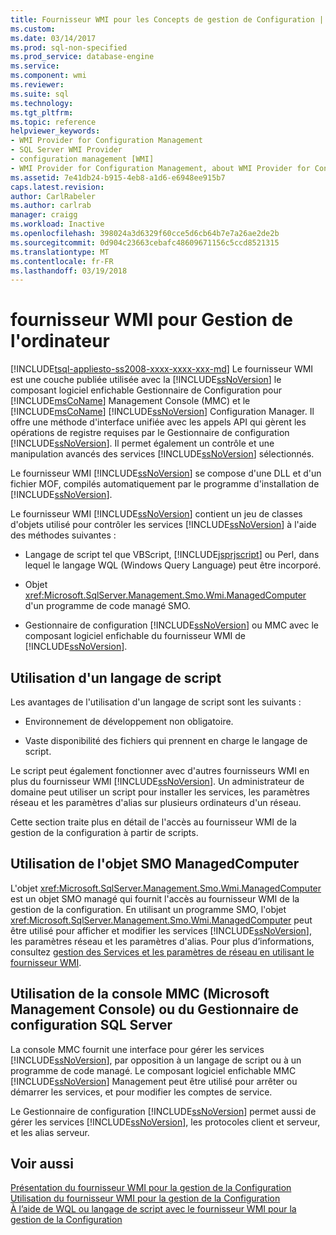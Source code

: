 ```yaml
---
title: Fournisseur WMI pour les Concepts de gestion de Configuration | Documents Microsoft
ms.custom: 
ms.date: 03/14/2017
ms.prod: sql-non-specified
ms.prod_service: database-engine
ms.service: 
ms.component: wmi
ms.reviewer: 
ms.suite: sql
ms.technology: 
ms.tgt_pltfrm: 
ms.topic: reference
helpviewer_keywords:
- WMI Provider for Configuration Management
- SQL Server WMI Provider
- configuration management [WMI]
- WMI Provider for Configuration Management, about WMI Provider for Configuration Management
ms.assetid: 7e41db24-b915-4eb8-a1d6-e6948ee915b7
caps.latest.revision: 
author: CarlRabeler
ms.author: carlrab
manager: craigg
ms.workload: Inactive
ms.openlocfilehash: 398024a3d6329f60cce5d6cb64b7e7a26ae2de2b
ms.sourcegitcommit: 0d904c23663cebafc48609671156c5ccd8521315
ms.translationtype: MT
ms.contentlocale: fr-FR
ms.lasthandoff: 03/19/2018
---
```

# <a name="wmi-provider-for-configuration-management"></a>fournisseur WMI pour Gestion de l'ordinateur
[!INCLUDE[tsql-appliesto-ss2008-xxxx-xxxx-xxx-md](../../includes/tsql-appliesto-ss2008-xxxx-xxxx-xxx-md.md)]
  Le fournisseur WMI est une couche publiée utilisée avec la [!INCLUDE[ssNoVersion](../../includes/ssnoversion-md.md)] le composant logiciel enfichable Gestionnaire de Configuration pour [!INCLUDE[msCoName](../../includes/msconame-md.md)] Management Console (MMC) et le [!INCLUDE[msCoName](../../includes/msconame-md.md)] [!INCLUDE[ssNoVersion](../../includes/ssnoversion-md.md)] Configuration Manager. Il offre une méthode d'interface unifiée avec les appels API qui gèrent les opérations de registre requises par le Gestionnaire de configuration [!INCLUDE[ssNoVersion](../../includes/ssnoversion-md.md)]. Il permet également un contrôle et une manipulation avancés des services [!INCLUDE[ssNoVersion](../../includes/ssnoversion-md.md)] sélectionnés.  
  
 Le fournisseur WMI [!INCLUDE[ssNoVersion](../../includes/ssnoversion-md.md)] se compose d'une DLL et d'un fichier MOF, compilés automatiquement par le programme d'installation de [!INCLUDE[ssNoVersion](../../includes/ssnoversion-md.md)].  
  
 Le fournisseur WMI [!INCLUDE[ssNoVersion](../../includes/ssnoversion-md.md)] contient un jeu de classes d'objets utilisé pour contrôler les services [!INCLUDE[ssNoVersion](../../includes/ssnoversion-md.md)] à l'aide des méthodes suivantes :  
  
-   Langage de script tel que VBScript, [!INCLUDE[jsprjscript](../../includes/jsprjscript-md.md)] ou Perl, dans lequel le langage WQL (Windows Query Language) peut être incorporé.  
  
-   Objet <xref:Microsoft.SqlServer.Management.Smo.Wmi.ManagedComputer> d'un programme de code managé SMO.  
  
-   Gestionnaire de configuration [!INCLUDE[ssNoVersion](../../includes/ssnoversion-md.md)] ou MMC avec le composant logiciel enfichable du fournisseur WMI de [!INCLUDE[ssNoVersion](../../includes/ssnoversion-md.md)].  
  
## <a name="using-a-script-language"></a>Utilisation d'un langage de script  
 Les avantages de l'utilisation d'un langage de script sont les suivants :  
  
-   Environnement de développement non obligatoire.  
  
-   Vaste disponibilité des fichiers qui prennent en charge le langage de script.  
  
 Le script peut également fonctionner avec d'autres fournisseurs WMI en plus du fournisseur WMI [!INCLUDE[ssNoVersion](../../includes/ssnoversion-md.md)]. Un administrateur de domaine peut utiliser un script pour installer les services, les paramètres réseau et les paramètres d'alias sur plusieurs ordinateurs d'un réseau.  
  
 Cette section traite plus en détail de l'accès au fournisseur WMI de la gestion de la configuration à partir de scripts.  
  
## <a name="using-the-smo-managedcomputer-object"></a>Utilisation de l'objet SMO ManagedComputer  
 L'objet <xref:Microsoft.SqlServer.Management.Smo.Wmi.ManagedComputer> est un objet SMO managé qui fournit l'accès au fournisseur WMI de la gestion de la configuration. En utilisant un programme SMO, l'objet <xref:Microsoft.SqlServer.Management.Smo.Wmi.ManagedComputer> peut être utilisé pour afficher et modifier les services [!INCLUDE[ssNoVersion](../../includes/ssnoversion-md.md)], les paramètres réseau et les paramètres d'alias. Pour plus d’informations, consultez [gestion des Services et les paramètres de réseau en utilisant le fournisseur WMI](../../relational-databases/server-management-objects-smo/tasks/managing-services-and-network-settings-by-using-wmi-provider.md).  
  
## <a name="using-the-microsoft-management-console-or-sql-server-configuration-manager"></a>Utilisation de la console MMC (Microsoft Management Console) ou du Gestionnaire de configuration SQL Server  
 La console MMC fournit une interface pour gérer les services [!INCLUDE[ssNoVersion](../../includes/ssnoversion-md.md)], par opposition à un langage de script ou à un programme de code managé. Le composant logiciel enfichable MMC [!INCLUDE[ssNoVersion](../../includes/ssnoversion-md.md)] Management peut être utilisé pour arrêter ou démarrer les services, et pour modifier les comptes de service.  
  
 Le Gestionnaire de configuration [!INCLUDE[ssNoVersion](../../includes/ssnoversion-md.md)] permet aussi de gérer les services [!INCLUDE[ssNoVersion](../../includes/ssnoversion-md.md)], les protocoles client et serveur, et les alias serveur.  
  
## <a name="see-also"></a>Voir aussi  
 [Présentation du fournisseur WMI pour la gestion de la Configuration](../../relational-databases/wmi-provider-configuration/understanding-the-wmi-provider-for-configuration-management.md)   
 [Utilisation du fournisseur WMI pour la gestion de la Configuration](../../relational-databases/wmi-provider-configuration/working-with-the-wmi-provider-for-configuration-management.md)   
 [À l’aide de WQL ou langage de script avec le fournisseur WMI pour la gestion de la Configuration](../../relational-databases/wmi-provider-configuration/using-wql-and-scripting-languages-with-the-wmi-provider.md)  
  
  
